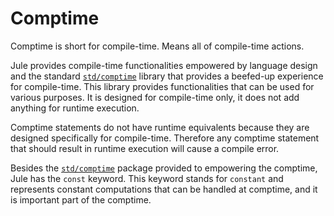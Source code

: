 # Comptime

Comptime is short for compile-time. Means all of compile-time actions.

Jule provides compile-time functionalities empowered by language design and the standard [`std/comptime`](/std/comptime) library that provides a beefed-up experience for compile-time. This library provides functionalities that can be used for various purposes. It is designed for compile-time only, it does not add anything for runtime execution.

Comptime statements do not have runtime equivalents because they are designed specifically for compile-time. Therefore any comptime statement that should result in runtime execution will cause a compile error.

Besides the [`std/comptime`](/std/comptime) package provided to empowering the comptime, Jule has the `const` keyword. This keyword stands for `constant` and represents constant computations that can be handled at comptime, and it is important part of the comptime.